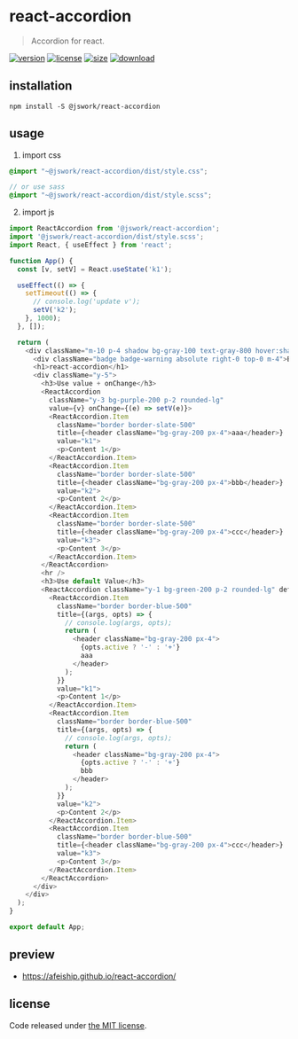 # react-accordion
> Accordion for react.

[![version][version-image]][version-url]
[![license][license-image]][license-url]
[![size][size-image]][size-url]
[![download][download-image]][download-url]

## installation
```shell
npm install -S @jswork/react-accordion
```

## usage
1. import css
  ```scss
  @import "~@jswork/react-accordion/dist/style.css";

  // or use sass
  @import "~@jswork/react-accordion/dist/style.scss";
  ```
2. import js
  ```js
  import ReactAccordion from '@jswork/react-accordion';
  import '@jswork/react-accordion/dist/style.scss';
  import React, { useEffect } from 'react';

  function App() {
    const [v, setV] = React.useState('k1');

    useEffect(() => {
      setTimeout(() => {
        // console.log('update v');
        setV('k2');
      }, 1000);
    }, []);

    return (
      <div className="m-10 p-4 shadow bg-gray-100 text-gray-800 hover:shadow-md transition-all">
        <div className="badge badge-warning absolute right-0 top-0 m-4">Build Time: {BUILD_TIME}</div>
        <h1>react-accordion</h1>
        <div className="y-5">
          <h3>Use value + onChange</h3>
          <ReactAccordion
            className="y-3 bg-purple-200 p-2 rounded-lg"
            value={v} onChange={(e) => setV(e)}>
            <ReactAccordion.Item
              className="border border-slate-500"
              title={<header className="bg-gray-200 px-4">aaa</header>}
              value="k1">
              <p>Content 1</p>
            </ReactAccordion.Item>
            <ReactAccordion.Item
              className="border border-slate-500"
              title={<header className="bg-gray-200 px-4">bbb</header>}
              value="k2">
              <p>Content 2</p>
            </ReactAccordion.Item>
            <ReactAccordion.Item
              className="border border-slate-500"
              title={<header className="bg-gray-200 px-4">ccc</header>}
              value="k3">
              <p>Content 3</p>
            </ReactAccordion.Item>
          </ReactAccordion>
          <hr />
          <h3>Use default Value</h3>
          <ReactAccordion className="y-1 bg-green-200 p-2 rounded-lg" defaultValue="k3">
            <ReactAccordion.Item
              className="border border-blue-500"
              title={(args, opts) => {
                // console.log(args, opts);
                return (
                  <header className="bg-gray-200 px-4">
                    {opts.active ? '-' : '+'}
                    aaa
                  </header>
                );
              }}
              value="k1">
              <p>Content 1</p>
            </ReactAccordion.Item>
            <ReactAccordion.Item
              className="border border-blue-500"
              title={(args, opts) => {
                // console.log(args, opts);
                return (
                  <header className="bg-gray-200 px-4">
                    {opts.active ? '-' : '+'}
                    bbb
                  </header>
                );
              }}
              value="k2">
              <p>Content 2</p>
            </ReactAccordion.Item>
            <ReactAccordion.Item
              className="border border-blue-500"
              title={<header className="bg-gray-200 px-4">ccc</header>}
              value="k3">
              <p>Content 3</p>
            </ReactAccordion.Item>
          </ReactAccordion>
        </div>
      </div>
    );
  }

  export default App;
  ```

## preview
- https://afeiship.github.io/react-accordion/

## license
Code released under [the MIT license](https://github.com/afeiship/react-accordion/blob/master/LICENSE.txt).

[version-image]: https://img.shields.io/npm/v/@jswork/react-accordion
[version-url]: https://npmjs.org/package/@jswork/react-accordion

[license-image]: https://img.shields.io/npm/l/@jswork/react-accordion
[license-url]: https://github.com/afeiship/react-accordion/blob/master/LICENSE.txt

[size-image]: https://img.shields.io/bundlephobia/minzip/@jswork/react-accordion
[size-url]: https://github.com/afeiship/react-accordion/blob/master/dist/react-accordion.min.js

[download-image]: https://img.shields.io/npm/dm/@jswork/react-accordion
[download-url]: https://www.npmjs.com/package/@jswork/react-accordion
